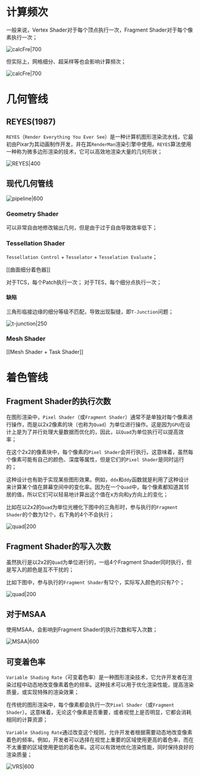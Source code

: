 # 计算频次

一般来说，Vertex Shader对于每个顶点执行一次，Fragment Shader对于每个像素执行一次；

![calcFre|700](https://pic-1315225359.cos.ap-shanghai.myqcloud.com/20231003120134.png)

但实际上，网格细分、超采样等也会影响计算频次；

![calcFre|700](https://pic-1315225359.cos.ap-shanghai.myqcloud.com/20231003120305.png)


# 几何管线

## REYES(1987)

`REYES`（`Render Everything You Ever See`）是一种计算机图形渲染流水线，它最初由Pixar为其动画制作开发，并在其`RenderMan`渲染引擎中使用。`REYES`算法使用一种称为微多边形渲染的技术，它可以高效地渲染大量的几何形状；

![REYES|400](https://pic-1315225359.cos.ap-shanghai.myqcloud.com/20231001114946.png)

## 现代几何管线

![pipeline|600](https://pic-1315225359.cos.ap-shanghai.myqcloud.com/20231001120006.png)

### Geometry Shader

可以非常自由地修改输出几何，但是由于过于自由导致效率低下；
### Tessellation Shader

`Tessellation Control` + `Tesselator` + `Tesselation Evaluate`；

[[曲面细分着色器]]

对于TCS，每个Patch执行一次；
对于TES，每个细分点执行一次；
#### 缺陷

三角形临接边缘的细分等级不匹配，导致出现裂缝，即`T-Junction`问题；

![t-junction|250](https://pic-1315225359.cos.ap-shanghai.myqcloud.com/20231003121316.png)

### Mesh Shader

[[Mesh Shader + Task Shader]]

# 着色管线

## Fragment Shader的执行次数

在图形渲染中，`Pixel Shader`（或`Fragment Shader`）通常不是单独对每个像素进行操作，而是以2x2像素的块（也称为`Quad`）为单位进行操作。这是因为`GPU`在设计上是为了并行处理大量数据而优化的，因此，以`Quad`为单位执行可以提高效率；

在这个2x2的像素块中，每个像素的`Pixel Shader`会并行执行。这意味着，虽然每个像素可能有自己的颜色、深度等属性，但是它们的`Pixel Shader`是同时运行的；

这种设计也有助于实现某些图形效果。例如，`ddx`和`ddy`函数就是利用了这种设计来计算某个值在屏幕空间中的变化率。因为在一个`Quad`中，每个像素都知道其邻居的值，所以它们可以轻易地计算出这个值在x方向和y方向上的变化；

比如在以2x2的`Quad`为单位光栅化下图中的三角形时，参与执行的`Fragment Shader`的个数为12个，右下角的4个不会执行；

![quad|200](https://pic-1315225359.cos.ap-shanghai.myqcloud.com/20231003125527.png)

## Fragment Shader的写入次数

虽然执行是以2x2的`Quad`为单位进行的，一组4个Fragment Shader同时执行，但是写入的颜色是互不干扰的；

比如下图中，参与执行的`Fragment Shader`有12个，实际写入颜色的只有7个；

![quad|200](https://pic-1315225359.cos.ap-shanghai.myqcloud.com/20231003130232.png)

## 对于MSAA

使用MSAA，会影响到Fragment Shader的执行次数和写入次数；

![MSAA|600](https://pic-1315225359.cos.ap-shanghai.myqcloud.com/20231003134734.png)

## 可变着色率

`Variable Shading Rate`（可变着色率）是一种图形渲染技术，它允许开发者在渲染过程中动态地改变像素着色的频率。这种技术可以用于优化渲染性能，提高渲染质量，或实现特殊的渲染效果；

在传统的图形渲染中，每个像素都会执行一次`Pixel Shader`（或`Fragment Shader`）。这意味着，无论这个像素是否重要，或者视觉上是否明显，它都会消耗相同的计算资源；

`Variable Shading Rate`通过改变这个规则，允许开发者根据需要动态地改变像素着色的频率。例如，开发者可以选择在视觉上重要的区域使用更高的着色率，而在不太重要的区域使用更低的着色率。这可以有效地优化渲染性能，同时保持良好的渲染质量；

![VRS|600](https://pic-1315225359.cos.ap-shanghai.myqcloud.com/20231003140348.png)

